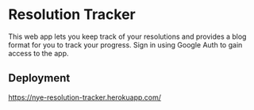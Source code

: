 # Resolution Tracker

This web app lets you keep track of your resolutions and provides a blog format for you to track your progress. Sign in using Google Auth to gain access to the app.

## Deployment

https://nye-resolution-tracker.herokuapp.com/